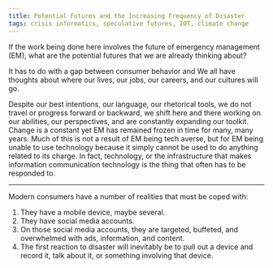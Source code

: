 ```yaml
---
title: Potential Futures and the Increasing Frequency of Disaster
tags: crisis informatics, speculative futures, IOT, climate change
---
```


If the work being done here involves the future of emergency management (EM), what are the potential futures that we are already thinking about? 

It has to do with a gap between consumer behavior and We all have thoughts about where our lives, our jobs, our careers, and our cultures will go. 

Despite our best intentions, our language, our rhetorical tools, we do not travel or progress forward or backward, we shift here and there working on our abilities, our perspectives, and are constantly expanding our toolkit. Change is a constant yet EM has remained frozen in time for many, many years. Much of this is not a result of EM being tech averse, but for EM being unable to use technology because it simply cannot be used to do anything related to its charge. In fact, technology, or the infrastructure that makes information communication technology is the thing that often has to be responded to. 

---

Modern consumers have a number of realities that must be coped with: 

1. They have a mobile device, maybe several. 
2. They have social media accounts. 
3. On those social media accounts, they are targeted, buffeted, and overwhelmed with ads, information, and content. 
4. The first reaction to disaster will inevitably be to pull out a device and record it, talk about it, or something involving that device.

